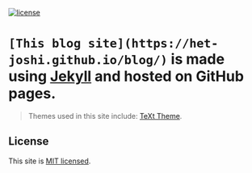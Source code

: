 [![license](https://img.shields.io/github/license/kitian616/jekyll-TeXt-theme.svg)](https://opensource.org/licenses/MIT)

# `[This blog site](https://het-joshi.github.io/blog/)` is made using [Jekyll](https://jekyllrb.com/) and hosted on GitHub pages.

> Themes used in this site include: [TeXt Theme](https://tianqi.name/jekyll-TeXt-theme/).

## License

This site is [MIT licensed](https://opensource.org/licenses/MIT).
